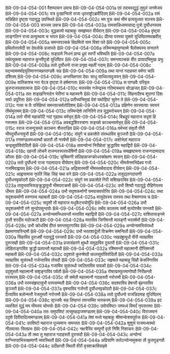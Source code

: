 BR-09-04-054-001	वैशम्पायन उवाच
BR-09-04-054-001a	एवं तदभवद्युद्धं तुमुलं जनमेजय
BR-09-04-054-001c	यत्र दुःखान्वितो राजा धृतराष्ट्रोऽब्रवीदिदम्
BR-09-04-054-002a	रामं सन्निहितं दृष्ट्वा गदायुद्ध उपस्थिते
BR-09-04-054-002c	मम पुत्रः कथं भीमं प्रत्ययुध्यत सञ्जय
BR-09-04-054-003	सञ्जय उवाच
BR-09-04-054-003a	रामसान्निध्यमासाद्य पुत्रो दुर्योधनस्तव
BR-09-04-054-003c	युद्धकामो महाबाहुः समहृष्यत वीर्यवान्
BR-09-04-054-004a	दृष्ट्वा लाङ्गलिनं राजा प्रत्युत्थाय च भारत
BR-09-04-054-004c	प्रीत्या परमया युक्तो युधिष्ठिरमथाब्रवीत्
BR-09-04-054-005a	समन्तपञ्चकं क्षिप्रमितो याम विशां पते
BR-09-04-054-005c	प्रथितोत्तरवेदी सा देवलोके प्रजापतेः
BR-09-04-054-006a	तस्मिन्महापुण्यतमे त्रैलोक्यस्य सनातने
BR-09-04-054-006c	सङ्ग्रामे निधनं प्राप्य ध्रुवं स्वर्गो भविष्यति
BR-09-04-054-007a	तथेत्युक्त्वा महाराज कुन्तीपुत्रो युधिष्ठिरः
BR-09-04-054-007c	समन्तपञ्चकं वीरः प्रायादभिमुखः प्रभुः
BR-09-04-054-008a	ततो दुर्योधनो राजा प्रगृह्य महतीं गदाम्
BR-09-04-054-008c	पद्भ्याममर्षाद्द्युतिमानगच्छत्पाण्डवैः सह
BR-09-04-054-009a	तथा यान्तं गदाहस्तं वर्मणा चापि दंशितम्
BR-09-04-054-009c	अन्तरिक्षगता देवाः साधु साध्वित्यपूजयन्
BR-09-04-054-009e	वातिकाश्च नरा येऽत्र दृष्ट्वा ते हर्षमागताः
BR-09-04-054-010a	स पाण्डवैः परिवृतः कुरुराजस्तवात्मजः
BR-09-04-054-010c	मत्तस्येव गजेन्द्रस्य गतिमास्थाय सोऽव्रजत्
BR-09-04-054-011a	ततः शङ्खनिनादेन भेरीणां च महास्वनैः
BR-09-04-054-011c	सिंहनादैश्च शूराणां दिशः सर्वाः प्रपूरिताः
BR-09-04-054-012a	प्रतीच्यभिमुखं देशं यथोद्दिष्टं सुतेन ते
BR-09-04-054-012c	गत्वा च तैः परिक्षिप्तं समन्तात्सर्वतोदिशम्
BR-09-04-054-013a	दक्षिणेन सरस्वत्याः स्वयनं तीर्थमुत्तमम्
BR-09-04-054-013c	तस्मिन्देशे त्वनिरिणे तत्र युद्धमरोचयन्
BR-09-04-054-014a	ततो भीमो महाकोटिं गदां गृह्याथ वर्मभृत्
BR-09-04-054-014c	बिभ्रद्रूपं महाराज सदृशं हि गरुत्मतः
BR-09-04-054-015a	अवबद्धशिरस्त्राणः सङ्ख्ये काञ्चनवर्मभृत्
BR-09-04-054-015c	रराज राजन्पुत्रस्ते काञ्चनः शैलराडिव
BR-09-04-054-016a	वर्मभ्यां संवृतौ वीरौ भीमदुर्योधनावुभौ
BR-09-04-054-016c	संयुगे च प्रकाशेते संरब्धाविव कुञ्जरौ
BR-09-04-054-017a	रणमण्डलमध्यस्थौ भ्रातरौ तौ नरर्षभौ
BR-09-04-054-017c	अशोभेतां महाराज चन्द्रसूर्याविवोदितौ
BR-09-04-054-018a	तावन्योन्यं निरीक्षेतां क्रुद्धाविव महाद्विपौ
BR-09-04-054-018c	दहन्तौ लोचनै राजन्परस्परवधैषिणौ
BR-09-04-054-019a	सम्प्रहृष्टमना राजन्गदामादाय कौरवः
BR-09-04-054-019c	सृक्किणी संलिहन्राजन्क्रोधरक्तेक्षणः श्वसन्
BR-09-04-054-020a	ततो दुर्योधनो राजा गदामादाय वीर्यवान्
BR-09-04-054-020c	भीमसेनमभिप्रेक्ष्य गजो गजमिवाह्वयत्
BR-09-04-054-021a	अद्रिसारमयीं भीमस्तथैवादाय वीर्यवान्
BR-09-04-054-021c	आह्वयामास नृपतिं सिंहः सिंहं यथा वने
BR-09-04-054-022a	तावुद्यतगदापाणी दुर्योधनवृकोदरौ
BR-09-04-054-022c	संयुगे स्म प्रकाशेते गिरी सशिखराविव
BR-09-04-054-023a	तावुभावभिसङ्क्रुद्धावुभौ भीमपराक्रमौ
BR-09-04-054-023c	उभौ शिष्यौ गदायुद्धे रौहिणेयस्य धीमतः
BR-09-04-054-024a	उभौ सदृशकर्माणौ यमवासवयोरिव
BR-09-04-054-024c	तथा सदृशकर्माणौ वरुणस्य महाबलौ
BR-09-04-054-025a	वासुदेवस्य रामस्य तथा वैश्रवणस्य च
BR-09-04-054-025c	सदृशौ तौ महाराज मधुकैटभयोर्युधि
BR-09-04-054-026a	उभौ सदृशकर्माणौ रणे सुन्दोपसुन्दयोः
BR-09-04-054-026c	तथैव कालस्य समौ मृत्योश्चैव परन्तपौ
BR-09-04-054-027a	अन्योन्यमभिधावन्तौ मत्ताविव महाद्विपौ
BR-09-04-054-027c	वाशितासङ्गमे दृप्तौ शरदीव मदोत्कटौ
BR-09-04-054-028a	मत्ताविव जिगीषन्तौ मातङ्गौ भरतर्षभौ
BR-09-04-054-028c	उभौ क्रोधविषं दीप्तं वमन्तावुरगाविव
BR-09-04-054-029a	अन्योन्यमभिसंरब्धौ प्रेक्षमाणावरिन्दमौ
BR-09-04-054-029c	उभौ भरतशार्दूलौ विक्रमेण समन्वितौ
BR-09-04-054-030a	सिंहाविव दुराधर्षौ गदायुद्धे परन्तपौ
BR-09-04-054-030c	नखदंष्ट्रायुधौ वीरौ व्याघ्राविव दुरुत्सहौ
BR-09-04-054-031a	प्रजासंहरणे क्षुब्धौ समुद्राविव दुस्तरौ
BR-09-04-054-031c	लोहिताङ्गाविव क्रुद्धौ प्रतपन्तौ महारथौ
BR-09-04-054-032a	रश्मिमन्तौ महात्मानौ दीप्तिमन्तौ महाबलौ
BR-09-04-054-032c	ददृशाते कुरुश्रेष्ठौ कालसूर्याविवोदितौ
BR-09-04-054-033a	व्याघ्राविव सुसंरब्धौ गर्जन्ताविव तोयदौ
BR-09-04-054-033c	जहृषाते महाबाहू सिंहौ केसरिणाविव
BR-09-04-054-034a	गजाविव सुसंरब्धौ ज्वलिताविव पावकौ
BR-09-04-054-034c	ददृशुस्तौ महात्मानौ सशृङ्गाविव पर्वतौ
BR-09-04-054-035a	रोषात्प्रस्फुरमाणोष्ठौ निरीक्षन्तौ परस्परम्
BR-09-04-054-035c	तौ समेतौ महात्मानौ गदाहस्तौ नरोत्तमौ
BR-09-04-054-036a	उभौ परमसंहृष्टावुभौ परमसम्मतौ
BR-09-04-054-036c	सदश्वाविव हेषन्तौ बृंहन्ताविव कुञ्जरौ
BR-09-04-054-037a	वृषभाविव गर्जन्तौ दुर्योधनवृकोदरौ
BR-09-04-054-037c	दैत्याविव बलोन्मत्तौ रेजतुस्तौ नरोत्तमौ
BR-09-04-054-038a	ततो दुर्योधनो राजन्निदमाह युधिष्ठिरम्
BR-09-04-054-038c	सृञ्जयैः सह तिष्ठन्तं तपन्तमिव भास्करम्
BR-09-04-054-039a	इदं व्यवसितं युद्धं मम भीमस्य चोभयोः
BR-09-04-054-039c	उपोपविष्टाः पश्यध्वं विमर्दं नृपसत्तमाः
BR-09-04-054-040a	ततः समुपविष्टं तत्सुमहद्राजमण्डलम्
BR-09-04-054-040c	विराजमानं ददृशे दिवीवादित्यमण्डलम्
BR-09-04-054-041a	तेषां मध्ये महाबाहुः श्रीमान्केशवपूर्वजः
BR-09-04-054-041c	उपविष्टो महाराज पूज्यमानः समन्ततः
BR-09-04-054-042a	शुशुभे राजमध्यस्थो नीलवासाः सितप्रभः
BR-09-04-054-042c	नक्षत्रैरिव सम्पूर्णो वृतो निशि निशाकरः
BR-09-04-054-043a	तौ तथा तु महाराज गदाहस्तौ दुरासदौ
BR-09-04-054-043c	अन्योन्यं वाग्भिरुग्राभिस्तक्षमाणौ व्यवस्थितौ
BR-09-04-054-044a	अप्रियाणि ततोऽन्योन्यमुक्त्वा तौ कुरुपुङ्गवौ
BR-09-04-054-044c	उदीक्षन्तौ स्थितौ वीरौ वृत्रशक्राविवाहवे
